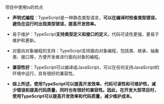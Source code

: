 项目中使用ts的优点
- **声明式编程**：TypeScript是一种静态类型语言，**可以在编译时检查类型错误，避免在运行时出现类型错误，提高开发效率。**

- 易于维护：TypeScript**支持类型定义和接口的定义**，代码可读性更强，更易于维护和更新。

- 对面向对象编程的支持：TypeScript支持面向对象编程，包括类、继承、抽象类、接口等，方便开发者进行面向对象的编程。

- **兼容性好**：TypeScript可以编译成JavaScript，可以在任何支持JavaScript的环境中运行，具有很好的兼容性。

- **综上所述，使用TypeScript可以提高开发效率、代码可读性和可维护性，减少错误和提高代码质量，同时也有很好的兼容性。因此，在开发大型项目时，使用TypeScript可以提高开发效率和代码质量，减少维护成本。**



